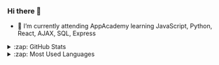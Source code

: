 ### Hi there 👋
- 🔭 I’m currently attending AppAcademy learning JavaScript, Python, React, AJAX, SQL, Express


 
<details>
  <summary>:zap: GitHub Stats</summary>

  <img align="left" alt="Beny's GitHub Stats" src="https://github-readme-stats.vercel.app/api?username=blavian&show_icons=true&hide_border=true" />

</details>

<details>
  <summary>:zap: Most Used Languages</summary>

<img align="left" alt="Beny's GitHub Top Languages" src="https://github-readme-stats.vercel.app/api/top-langs/?username=arsentieva" />

</details>

<!--
**blavian/blavian** is a ✨ _special_ ✨ repository because its `README.md` (this file) appears on your GitHub profile.

Here are some ideas to get you started:

- 🔭 I’m currently working on ... 
- 🌱 I’m currently learning ...
- 👯 I’m looking to collaborate on ...
- 🤔 I’m looking for help with ...
- 💬 Ask me about ...
- 📫 How to reach me: ...
- 😄 Pronouns: ...
- ⚡ Fun fact: ...
-->
